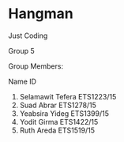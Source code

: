 # Hangman

Just Coding

Group 5

Group Members:

Name                                          ID

1. Selamawit Tefera                        ETS1223/15
2. Suad Abrar                              ETS1278/15
3. Yeabsira Yideg                          ETS1399/15
4. Yodit Girma                             ETS1422/15
5. Ruth Areda                              ETS1519/15
